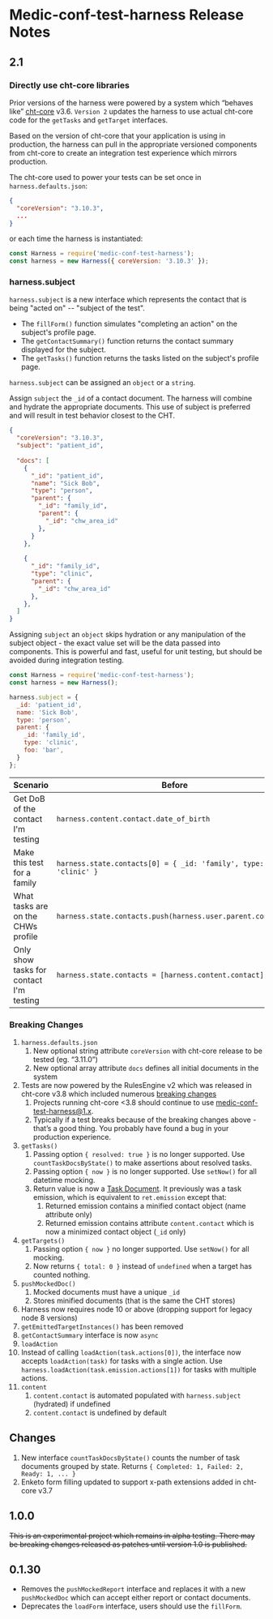 # Medic-conf-test-harness Release Notes

## 2.1

### Directly use cht-core libraries

Prior versions of the harness were powered by a system which “behaves like” [cht-core](https://github.com/medic/cht-core) v3.6. `Version 2` updates the harness to use actual cht-core code for the `getTasks` and `getTarget` interfaces. 

Based on the version of cht-core that your application is using in production, the harness can pull in the appropriate versioned components from cht-core to create an integration test experience which mirrors production. 

The cht-core used to power your tests can be set once in `harness.defaults.json`:

```json
{
  "coreVersion": "3.10.3",
  ...
}
```

or each time the harness is instantiated:

```javascript
const Harness = require('medic-conf-test-harness');
const harness = new Harness({ coreVersion: '3.10.3' });
```

### harness.subject

`harness.subject` is a new interface which represents the contact that is being "acted on" -- "subject of the test".

* The `fillForm()` function simulates "completing an action" on the subject's profile page.
* The `getContactSummary()` function returns the contact summary displayed for the subject.
* The `getTasks()` function returns the tasks listed on the subject's profile page.
 
 `harness.subject` can be assigned an `object` or a `string`. 
 
 Assign `subject` the `_id` of a contact document. The harness will combine and hydrate the appropriate documents. This use of subject is preferred and will result in test behavior closest to the CHT.
 
```json
{
  "coreVersion": "3.10.3",
  "subject": "patient_id",
 
  "docs": [
    {
      "_id": "patient_id",
      "name": "Sick Bob",
      "type": "person",
      "parent": {
        "_id": "family_id",
        "parent": {
          "_id": "chw_area_id"
        },
      }
    },
 
    {
      "_id": "family_id",
      "type": "clinic",
      "parent": {
        "_id": "chw_area_id"
      },
    },
  ]
}
```

Assigning `subject` an `object` skips hydration or any manipulation of the subject object - the exact value set will be the data passed into components. This is powerful and fast, useful for unit testing, but should be avoided during integration testing.

```javascript
const Harness = require('medic-conf-test-harness');
const harness = new Harness();

harness.subject = {
  _id: 'patient_id',
  name: 'Sick Bob',
  type: 'person',
  parent: {
    _id: 'family_id',
    type: 'clinic',
    foo: 'bar',
  }
};

```

Scenario | Before | After
-- | -- | --
Get DoB of the contact I'm testing | `harness.content.contact.date_of_birth` | `harness.subject.date_of_birth`
Make this test for a family | `harness.state.contacts[0] = { _id: 'family', type: 'clinic' }` | `harness.subject = 'family_id';`
What tasks are on the CHWs profile | `harness.state.contacts.push(harness.user.parent.contact);` | `harness.subject = harness.user;`
Only show tasks for contact I'm testing | `harness.state.contacts = [harness.content.contact];` | default behaviour

### Breaking Changes
1. `harness.defaults.json` 
   1. New optional string attribute `coreVersion` with cht-core release to be tested (eg. “3.11.0”)
   2. New optional array attribute `docs` defines all initial documents in the system
2. Tests are now powered by the RulesEngine v2 which was released in cht-core v3.8 which included numerous [breaking changes](https://github.com/medic/cht-core/blob/master/release-notes/docs/3.8.0.md#breaking-changes)
    1. Projects running cht-core <3.8 should continue to use medic-conf-test-harness@1.x.
    2. Typically if a test breaks because of the breaking changes above - that’s a good thing. You probably have found a bug in your production experience.
3. `getTasks()`
    1. Passing option `{ resolved: true }` is no longer supported. Use `countTaskDocsByState()` to make assertions about resolved tasks.
    2. Passing option `{ now }` is no longer supported. Use `setNow()` for all datetime mocking.
    3. Return value is now a [Task Document](https://docs.communityhealthtoolkit.org/core/overview/db-schema/#tasks). It previously was a task emission, which is equivalent to `ret.emission` except that:
        1. Returned emission contains a minified contact object (name attribute only)
        2. Returned emission contains attribute `content.contact` which is now a minimized contact object (`_id` only)
4. `getTargets()`
    1. Passing option `{ now }` no longer supported. Use `setNow()` for all mocking.
    2. Now returns `{ total: 0 }` instead of `undefined` when a target has counted nothing.
5. `pushMockedDoc()`
    1. Mocked documents must have a unique `_id`
    2. Stores minified documents (that is the same the CHT stores)
6. Harness now requires node 10 or above (dropping support for legacy node 8 versions)
7. `getEmittedTargetInstances()` has been removed
8. `getContactSummary` interface is now `async`
9.  `loadAction` 
   1.  Instead of calling `loadAction(task.actions[0])`, the interface now accepts `loadAction(task)` for tasks with a single action. Use `harness.loadAction(task.emission.actions[1])` for tasks with multiple actions.
10. `content`
    1. `content.contact` is automated populated with `harness.subject` (hydrated) if undefined
    2. `content.contact` is undefined by default

## Changes
1. New interface `countTaskDocsByState()` counts the number of task documents grouped by state. Returns `{ Completed: 1, Failed: 2, Ready: 1, ... }`
2. Enketo form filling updated to support x-path extensions added in cht-core v3.7

## 1.0.0
~~This is an experimental project which remains in alpha testing. There may be breaking changes released as patches until version 1.0 is published.~~

## 0.1.30

* Removes the `pushMockedReport` interface and replaces it with a new `pushMockedDoc` which can accept either report or contact documents.
* Deprecates the `loadForm` interface, users should use the `fillForm`.
